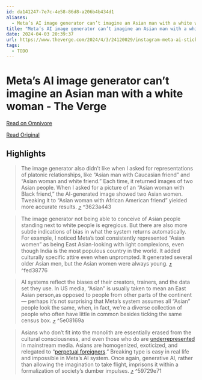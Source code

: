 ```yaml
---
id: da141247-7e7c-4e58-86d8-a206b4b434d1
aliases:
  - Meta’s AI image generator can’t imagine an Asian man with a white woman - The Verge
title: "Meta’s AI image generator can’t imagine an Asian man with a white woman - The Verge"
date: 2024-04-03 20:39:37
url: https://www.theverge.com/2024/4/3/24120029/instagram-meta-ai-sticker-generator-asian-people-racism
tags:
  - TODO
---
```


# Meta’s AI image generator can’t imagine an Asian man with a white woman - The Verge

[Read on Omnivore](https://omnivore.app/me/meta-s-ai-image-generator-can-t-imagine-an-asian-man-with-a-whit-18ea5795aac)

[Read Original](https://www.theverge.com/2024/4/3/24120029/instagram-meta-ai-sticker-generator-asian-people-racism)

## Highlights

> The image generator also didn’t like when I asked for representations of platonic relationships, like “Asian man with Caucasian friend” and “Asian woman and white friend.” Each time, it returned images of two Asian people. When I asked for a picture of an “Asian woman with Black friend,” the AI-generated image showed two Asian women. Tweaking it to “Asian woman with African American friend” yielded more accurate results. [⤴️](https://omnivore.app/me/meta-s-ai-image-generator-can-t-imagine-an-asian-man-with-a-whit-18ea5795aac#3623a443-87ed-4620-b3eb-034694b57361)  ^3623a443

> The image generator not being able to conceive of Asian people standing next to white people is egregious. But there are also more subtle indications of bias in what the system returns automatically. For example, I noticed Meta’s tool consistently represented “Asian women” as being East Asian-looking with light complexions, even though India is the most populous country in the world. It added culturally specific attire even when unprompted. It generated several older Asian men, but the Asian women were always young. [⤴️](https://omnivore.app/me/meta-s-ai-image-generator-can-t-imagine-an-asian-man-with-a-whit-18ea5795aac#fed38776-8cc0-4e60-b33c-a2c019aa8c45)  ^fed38776

> AI systems reflect the biases of their creators, trainers, and the data set they use. In US media, “Asian” is usually taken to mean an East Asian person,as opposed to people from other parts of the continent — perhaps it’s not surprising that Meta’s system assumes all “Asian” people look the same, when, in fact, we’re a diverse collection of people who often have little in common besides ticking the same census box. [⤴️](https://omnivore.app/me/meta-s-ai-image-generator-can-t-imagine-an-asian-man-with-a-whit-18ea5795aac#5e08169a-2159-49ec-9fc5-140a2da3a2ae)  ^5e08169a

> Asians who don’t fit into the monolith are essentially erased from the cultural consciousness, and even those who do are [underrepresented](https://abcnews.go.com/Entertainment/asians-pacific-islanders-battle-invisibility-media-hollywood/story?id=77753812) in mainstream media. Asians are homogenized, exoticized, and relegated to “[perpetual foreigners](https://www.pewresearch.org/race-ethnicity/2023/11/30/asian-americans-and-the-forever-foreigner-stereotype/).” Breaking type is easy in real life and impossible in Meta’s AI system. Once again, generative AI, rather than allowing the imagination to take flight, imprisons it within a formalization of society’s dumber impulses. [⤴️](https://omnivore.app/me/meta-s-ai-image-generator-can-t-imagine-an-asian-man-with-a-whit-18ea5795aac#59729e71-fb38-4b0b-9311-2025699f52ef)  ^59729e71

